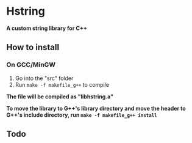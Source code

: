 # Hstring
<strong>
A custom string library for C++
</strong>

## How to install
### On GCC/MinGW
1. Go into the "src" folder
2. Run `make -f makefile_g++` to compile
   
<strong>The file will be compiled as "libhstring.a"

To move the library to G++'s library directory and move the header to G++'s include directory, run `make -f makefile_g++ install`
</strong> 

## Todo
